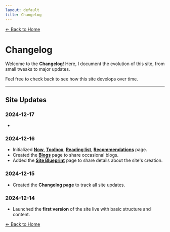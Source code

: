 ```yaml
---
layout: default
title: Changelog
---
```


[← Back to Home](/)

# Changelog

Welcome to the **Changelog**! Here, I document the evolution of this site, from small tweaks to major updates. 

Feel free to check back to see how this site develops over time.

---
<!--
## Navigation

- [Site Updates](#site-updates)
- [Content Changes](#content-changes)
- [Bug Fixes](#bug-fixes)
- [Miscellaneous](#miscellaneous)

---
-->
## Site Updates

### 2024-12-17
- 

### 2024-12-16
- Initialized [**Now**](/now), [**Toolbox**](/toolbox), [**Reading list**](/reading-list), [**Recommendations**](/recommendations) page.
- Created the [**Blogs**](/blogs) page to share occasional blogs.
- Added the [**Site Blueprint**](/site-blueprint) page to share details about the site's creation.

### 2024-12-15
- Created the **Changelog page** to track all site updates.

### 2024-12-14
- Launched the **first version** of the site live with basic structure and content.
<!--

---

## Content Changes

---

## Bug Fixes

None

---

## Miscellaneous

None
-->

[← Back to Home](/)
